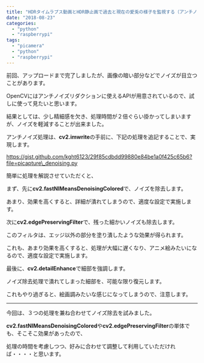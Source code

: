 ```yaml
---
title: "HDRタイムラプス動画とHDR静止画で過去と現在の愛兎の様子を監視する（アンチノイズ） #RaspberryPi #PiCamera #Python #rclone"
date: "2018-08-23"
categories: 
  - "python"
  - "raspberrypi"
tags: 
  - "picamera"
  - "python"
  - "raspberrypi"
---
```


前回、アップロードまで完了しましたが、画像の暗い部分などでノイズが目立つことがあります。

OpenCVにはアンチノイズリダクションに使えるAPIが用意されているので、試しに使って見たいと思います。

結果としては、少し精細感を欠き、処理時間が２倍ぐらい掛かってしまいますが、ノイズを軽減することが出来ました。

アンチノイズ処理は、**cv2.imwrite**の手前に、下記の処理を追記することで、実現します。

https://gist.github.com/kght6123/29f85cdbdd99880e84be1a0f425c65b6?file=picapture\_denoising.py

簡単に処理を解説させていただくと、

まず、先に**cv2.fastNlMeansDenoisingColored**で、ノイズを除去します。

あまり、効果を高くすると、詳細が潰れてしまうので、適度な設定で実施します。

次に**cv2.edgePreservingFilter**で、残った細かいノイズも除去します。

このフィルタは、エッジ以外の部分を塗り潰したような効果が得られます。

これも、あまり効果を高くすると、処理が大幅に遅くなり、アニメ絵みたいになるので、適度な設定で実施します。

最後に、**cv2.detailEnhance**で細部を強調します。

ノイズ除去処理で潰れてしまった細部を、可能な限り復元します。

これもやり過ぎると、絵画調みたいな感じになってしまうので、注意します。

* * *

今回は、３つの処理を兼ね合わせてノイズ除去を試みました。

**cv2.fastNlMeansDenoisingColored**や**cv2.edgePreservingFilter**の単体でも、そこそこ効果があったので、

処理の時間を考慮しつつ、好みに合わせて調整して利用していただければ・・・・と思います。
